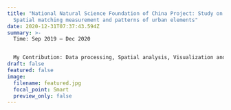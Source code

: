 ```yaml
---
title: "National Natural Science Foundation of China Project: Study on the
  Spatial matching measurement and patterns of urban elements"
date: 2020-12-31T07:37:43.594Z
summary: >-
  Time: Sep 2019 – Dec 2020


  My Contribution: Data processing, Spatial analysis, Visualization and Report writing.
draft: false
featured: false
image:
  filename: featured.jpg
  focal_point: Smart
  preview_only: false
---
```

